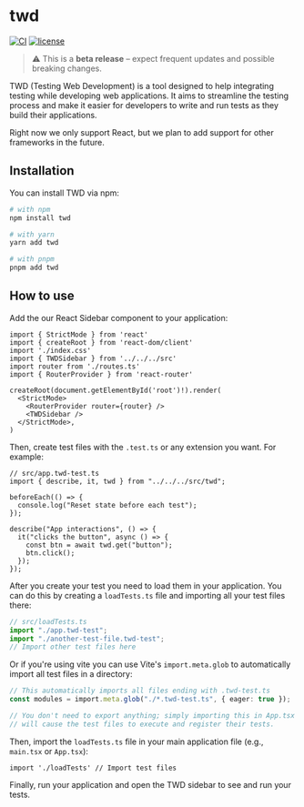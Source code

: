 # twd

[![CI](https://github.com/BRIKEV/twd/actions/workflows/ci.yml/badge.svg)](https://github.com/BRIKEV/twd/actions/workflows/ci.yml)
[![license](https://img.shields.io/github/license/brikev/twd.svg)](./LICENSE)

> ⚠️ This is a **beta release** – expect frequent updates and possible breaking changes.

TWD (Testing Web Development) is a tool designed to help integrating testing while developing web applications. It aims to streamline the testing process and make it easier for developers to write and run tests as they build their applications.

Right now we only support React, but we plan to add support for other frameworks in the future.

## Installation

You can install TWD via npm:

```bash
# with npm
npm install twd

# with yarn
yarn add twd

# with pnpm
pnpm add twd
```

## How to use

Add the our React Sidebar component to your application:

```tsx
import { StrictMode } from 'react'
import { createRoot } from 'react-dom/client'
import './index.css'
import { TWDSidebar } from '../../../src'
import router from './routes.ts'
import { RouterProvider } from 'react-router'

createRoot(document.getElementById('root')!).render(
  <StrictMode>
    <RouterProvider router={router} />
    <TWDSidebar />
  </StrictMode>,
)
```

Then, create test files with the `.test.ts` or any extension you want. For example:

```tsx
// src/app.twd-test.ts
import { describe, it, twd } from "../../../src/twd";

beforeEach(() => {
  console.log("Reset state before each test");
});

describe("App interactions", () => {
  it("clicks the button", async () => {
    const btn = await twd.get("button");
    btn.click();
  });
});
```

After you create your test you need to load them in your application. You can do this by creating a `loadTests.ts` file and importing all your test files there:

```ts
// src/loadTests.ts
import "./app.twd-test";
import "./another-test-file.twd-test";
// Import other test files here
```

Or if you're using vite you can use Vite's `import.meta.glob` to automatically import all test files in a directory:

```ts
// This automatically imports all files ending with .twd-test.ts
const modules = import.meta.glob("./*.twd-test.ts", { eager: true });

// You don't need to export anything; simply importing this in App.tsx
// will cause the test files to execute and register their tests.
```

Then, import the `loadTests.ts` file in your main application file (e.g., `main.tsx` or `App.tsx`):

```tsx
import './loadTests' // Import test files
```

Finally, run your application and open the TWD sidebar to see and run your tests.


